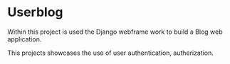 # Userblog

Within this project is used the Django webframe work to build a Blog web application.

This projects showcases the use of user authentication, autherization.
